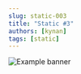 ```yaml
---
slug: static-003
title: "Static #3"
authors: [kynan]
tags: [static]
---
```


![Example banner](/img/stories/static_new/003.png)
